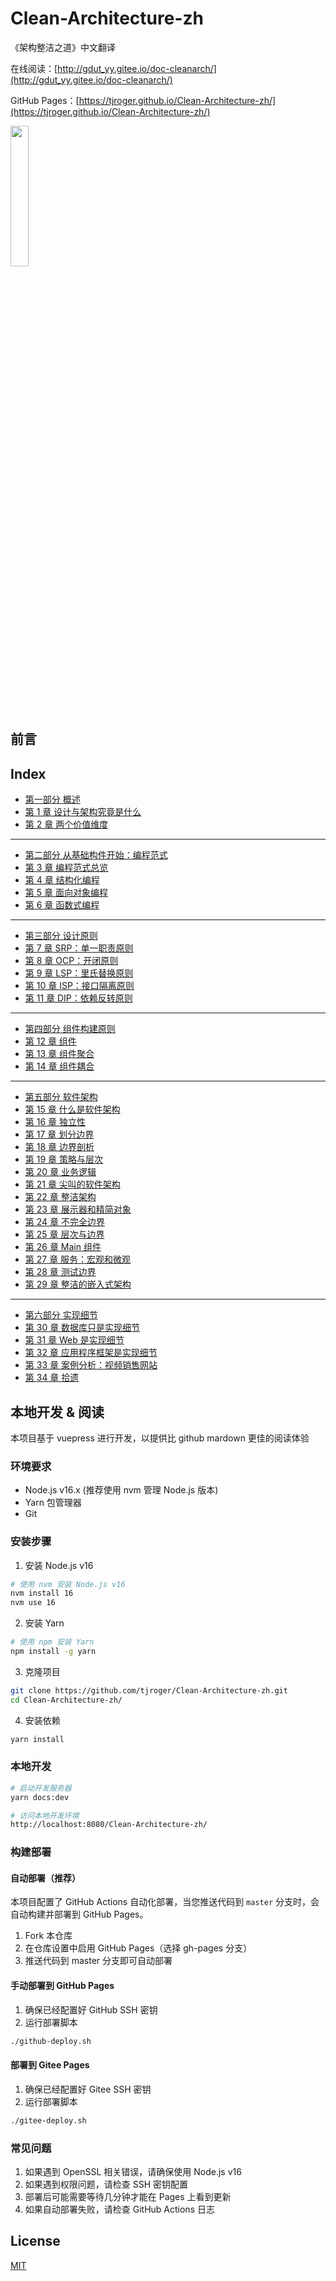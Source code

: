 # Clean-Architecture-zh

《架构整洁之道》中文翻译

在线阅读：[http://gdut_yy.gitee.io/doc-cleanarch/](http://gdut_yy.gitee.io/doc-cleanarch/)

GitHub Pages：[https://tjroger.github.io/Clean-Architecture-zh/](https://tjroger.github.io/Clean-Architecture-zh/)

<img src="./docs/cover.jpg" width=24% />

## 前言

## Index

- [第一部分 概述](docs/part1.md)
- [第 1 章 设计与架构究竟是什么](docs/ch1.md)
- [第 2 章 两个价值维度](docs/ch2.md)

---

- [第二部分 从基础构件开始：编程范式](docs/part2.md)
- [第 3 章 编程范式总览](docs/ch3.md)
- [第 4 章 结构化编程](docs/ch4.md)
- [第 5 章 面向对象编程](docs/ch5.md)
- [第 6 章 函数式编程](docs/ch6.md)

---

- [第三部分 设计原则](docs/part3.md)
- [第 7 章 SRP：单一职责原则](docs/ch7.md)
- [第 8 章 OCP：开闭原则](docs/ch8.md)
- [第 9 章 LSP：里氏替换原则](docs/ch9.md)
- [第 10 章 ISP：接口隔离原则](docs/ch10.md)
- [第 11 章 DIP：依赖反转原则](docs/ch11.md)

---

- [第四部分 组件构建原则](docs/part4.md)
- [第 12 章 组件](docs/ch12.md)
- [第 13 章 组件聚合](docs/ch13.md)
- [第 14 章 组件耦合](docs/ch14.md)

---

- [第五部分 软件架构](docs/part5.md)
- [第 15 章 什么是软件架构](docs/ch15.md)
- [第 16 章 独立性](docs/ch16.md)
- [第 17 章 划分边界](docs/ch17.md)
- [第 18 章 边界剖析](docs/ch18.md)
- [第 19 章 策略与层次](docs/ch19.md)
- [第 20 章 业务逻辑](docs/ch20.md)
- [第 21 章 尖叫的软件架构](docs/ch21.md)
- [第 22 章 整洁架构](docs/ch22.md)
- [第 23 章 展示器和精简对象](docs/ch23.md)
- [第 24 章 不完全边界](docs/ch24.md)
- [第 25 章 层次与边界](docs/ch25.md)
- [第 26 章 Main 组件](docs/ch26.md)
- [第 27 章 服务：宏观和微观](docs/ch27.md)
- [第 28 章 测试边界](docs/ch28.md)
- [第 29 章 整洁的嵌入式架构](docs/ch29.md)

---

- [第六部分 实现细节](docs/part6.md)
- [第 30 章 数据库只是实现细节](docs/ch30.md)
- [第 31 章 Web 是实现细节](docs/ch31.md)
- [第 32 章 应用程序框架是实现细节](docs/ch32.md)
- [第 33 章 案例分析：视频销售网站](docs/ch33.md)
- [第 34 章 拾遗](docs/ch34.md)

## 本地开发 & 阅读

本项目基于 vuepress 进行开发，以提供比 github mardown 更佳的阅读体验

### 环境要求

- Node.js v16.x (推荐使用 nvm 管理 Node.js 版本)
- Yarn 包管理器
- Git

### 安装步骤

1. 安装 Node.js v16
```sh
# 使用 nvm 安装 Node.js v16
nvm install 16
nvm use 16
```

2. 安装 Yarn
```sh
# 使用 npm 安装 Yarn
npm install -g yarn
```

3. 克隆项目
```sh
git clone https://github.com/tjroger/Clean-Architecture-zh.git
cd Clean-Architecture-zh/
```

4. 安装依赖
```sh
yarn install
```

### 本地开发

```sh
# 启动开发服务器
yarn docs:dev

# 访问本地开发环境
http://localhost:8080/Clean-Architecture-zh/
```

### 构建部署

#### 自动部署（推荐）

本项目配置了 GitHub Actions 自动化部署，当您推送代码到 `master` 分支时，会自动构建并部署到 GitHub Pages。

1. Fork 本仓库
2. 在仓库设置中启用 GitHub Pages（选择 gh-pages 分支）
3. 推送代码到 master 分支即可自动部署

#### 手动部署到 GitHub Pages

1. 确保已经配置好 GitHub SSH 密钥
2. 运行部署脚本
```sh
./github-deploy.sh
```

#### 部署到 Gitee Pages

1. 确保已经配置好 Gitee SSH 密钥
2. 运行部署脚本
```sh
./gitee-deploy.sh
```

### 常见问题

1. 如果遇到 OpenSSL 相关错误，请确保使用 Node.js v16
2. 如果遇到权限问题，请检查 SSH 密钥配置
3. 部署后可能需要等待几分钟才能在 Pages 上看到更新
4. 如果自动部署失败，请检查 GitHub Actions 日志

## License

[MIT](https://github.com/tjroger/Clean-Architecture-zh/blob/master/LICENSE)
